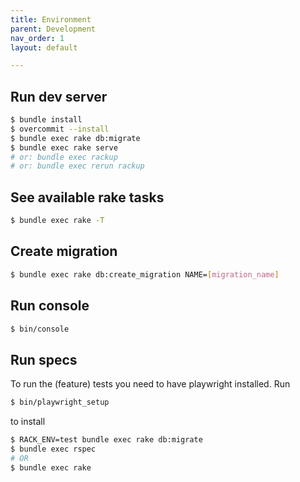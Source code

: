 ```yaml
---
title: Environment
parent: Development
nav_order: 1
layout: default

---
```


## Run dev server

```bash
$ bundle install
$ overcommit --install
$ bundle exec rake db:migrate
$ bundle exec rake serve
# or: bundle exec rackup
# or: bundle exec rerun rackup
```

## See available rake tasks

```bash
$ bundle exec rake -T
```

## Create migration

```bash
$ bundle exec rake db:create_migration NAME=[migration_name]
```

## Run console

```bash
$ bin/console
```

## Run specs

To run the (feature) tests you need to have playwright installed.
Run
```bash
$ bin/playwright_setup
```
to install

```bash
$ RACK_ENV=test bundle exec rake db:migrate
$ bundle exec rspec
# OR
$ bundle exec rake
```
